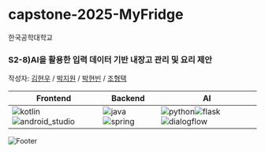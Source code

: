 # capstone-2025-MyFridge
한국공학대학교 
### S2-8)AI을 활용한 입력 데이터 기반 내장고 관리 및 요리 제안

작성자:
[김현우](https://github.com/hyun14) /
[박지원](https://github.com/park0204) /
[박현빈](https://github.com/nugungam) /
[조형택](https://github.com/JHTek)


|Frontend|Backend|AI|
|---|---|---|
|![kotlin](https://img.shields.io/badge/Kotlin-0095D5?&style=for-the-badge&logo=kotlin&logoColor=white)![android_studio](https://img.shields.io/badge/Android_Studio-3DDC84?style=for-the-badge&logo=android-studio&logoColor=white)|![java](https://img.shields.io/badge/Java-ED8B00?style=for-the-badge&logo=openjdk&logoColor=white)![spring](https://img.shields.io/badge/Spring-6DB33F?style=for-the-badge&logo=spring&logoColor=white)|![python](https://img.shields.io/badge/Python-14354C?style=for-the-badge&logo=python&logoColor=white)![flask](https://img.shields.io/badge/Flask-000000?style=for-the-badge&logo=flask&logoColor=white)![dialogflow](https://img.shields.io/badge/dialogflow-FF9800?style=for-the-badge&logo=dialogflow&logoColor=white)|





![Footer](https://capsule-render.vercel.app/api?type=waving&color=auto&height=200&section=footer)
